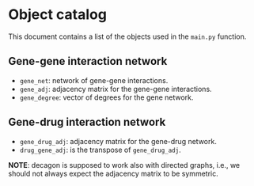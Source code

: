 # Object catalog

This document contains a list of the objects used in the `main.py` function.
 
## Gene-gene interaction network

- `gene_net`: network of gene-gene interactions.
- `gene_adj`: adjacency matrix for the gene-gene interactions.
- `gene_degree`: vector of degrees for the gene network.

## Gene-drug interaction network
- `gene_drug_adj`: adjacency matrix for the gene-drug network.
- `drug_gene_adj`: is the transpose of `gene_drug_adj`.

**NOTE**: decagon is supposed to work also with directed graphs, i.e., we should not always expect the adjacency matrix to be symmetric.
